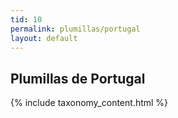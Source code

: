 ```yaml
---
tid: 10
permalink: plumillas/portugal
layout: default
---
```

## Plumillas de Portugal
{% include taxonomy_content.html %}
